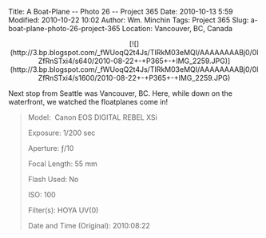 Title: A Boat-Plane -- Photo 26 -- Project 365
Date: 2010-10-13 5:59
Modified: 2010-10-22 10:02
Author: Wm. Minchin
Tags: Project 365
Slug: a-boat-plane-photo-26-project-365
Location: Vancouver, BC, Canada

<div class="separator" style="clear: both; text-align: center;">

<p>
[![](http://3.bp.blogspot.com/_fWUoqQ2t4Js/TIRkM03eMQI/AAAAAAAABj0/0lZfRnSTxi4/s640/2010-08-22+-+P365+-+IMG_2259.JPG)](http://3.bp.blogspot.com/_fWUoqQ2t4Js/TIRkM03eMQI/AAAAAAAABj0/0lZfRnSTxi4/s1600/2010-08-22+-+P365+-+IMG_2259.JPG)

</div>

Next stop from Seattle was Vancouver, BC. Here, while down on the
waterfront, we watched the floatplanes come in!

> 
> <span style="color: #666666;">Model: </span> Canon EOS DIGITAL REBEL
> XSi
>
> <span style="color: #666666;">Exposure: </span>1/200 sec
>
> <span style="color: #666666;">Aperture: </span>ƒ/10
>
> <span style="color: #666666;">Focal Length: </span>55 mm
>
> <span style="color: #666666;">Flash Used: </span>No
>
> <span style="color: #666666;">ISO: </span>100
>
> <span style="color: #666666;">Filter(s): </span>HOYA UV(0)
>
> <span style="color: #666666;">Date and Time
> (Original): </span>2010:08:22
>
> <p>

